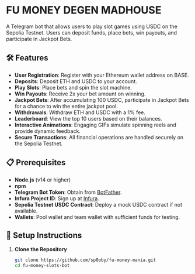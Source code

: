 # FU MONEY DEGEN MADHOUSE

A Telegram bot that allows users to play slot games using USDC on the Sepolia Testnet. Users can deposit funds, place bets, win payouts, and participate in Jackpot Bets.

## 🛠️ **Features**

- **User Registration**: Register with your Ethereum wallet address on BASE.
- **Deposits**: Deposit ETH and USDC to your account.
- **Play Slots**: Place bets and spin the slot machine.
- **Win Payouts**: Receive 2x your bet amount on winning.
- **Jackpot Bets**: After accumulating 100 USDC, participate in Jackpot Bets for a chance to win the entire jackpot pool.
- **Withdrawals**: Withdraw ETH and USDC with a 1% fee.
- **Leaderboard**: View the top 10 users based on their balances.
- **Interactive Animations**: Engaging GIFs simulate spinning reels and provide dynamic feedback.
- **Secure Transactions**: All financial operations are handled securely on the Sepolia Testnet.

## 📋 **Prerequisites**

- **Node.js** (v14 or higher)
- **npm**
- **Telegram Bot Token**: Obtain from [BotFather](https://t.me/BotFather).
- **Infura Project ID**: Sign up at [Infura](https://infura.io/).
- **Sepolia Testnet USDC Contract**: Deploy a mock USDC contract if not available.
- **Wallets**: Pool wallet and team wallet with sufficient funds for testing.

## 🚀 **Setup Instructions**

1. **Clone the Repository**

   ```bash
   git clone https://github.com/sp0oby/fu-money-mania.git
   cd fu-money-slots-bot

